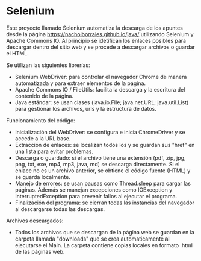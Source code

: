 # Selenium
Este proyecto llamado Selenium automatiza la descarga de los apuntes desde la página https://nachoiborraies.github.io/java/ utilizando Selenium y Apache Commons IO. Al principio se idetifican los enlaces posibles para descargar dentro del sitio web y se procede a descargar archivos o guardar el HTML. 




Se utilizan las siguientes librerías:

- Selenium WebDriver: para controlar el navegador Chrome de manera automatizada y para extraer elementos de la página.
- Apache Commons IO / FileUtils: facilita la descarga y la escritura del contenido de la página.
- Java estándar: se usan clases (java.io.FIle; java.net.URL; java.util.List) para gestionar los archivos, urls y la estructura de datos.




Funcionamiento del código:

- Inicialización del WebDriver: se configura e inicia ChromeDriver y se accede a la URL base.
- Extracción de enlaces: se localizan todos los <a> y se guardan sus "href" en una lista para evitar problemas.
- Descarga o guardado: si el archivo tiene una extensión (pdf, zip, jpg, png, txt, exe, mp4, mp3, java, md) se descarga directamente. Si el enlace no es un archivo anterior, se obtiene el código fuente (HTML) y se guarda localmente.
- Manejo de errores: se usan pausas como Thread.sleep para cargar las páginas. Además se manejan excepciones como IOException y InterruptedException para prevenir fallos al ejecutar el programa.
- Finalización del programa: se cierran todas las instancias del navegador al descargarse todas las descargas.




Archivos descargados:

- Todos los archivos que se descargan de la página web se guardan en la carpeta llamada "downloads" que se crea automaticamente al ejecutarse el Main. La carpeta contiene copias locales en formato .html de las páginas web.


